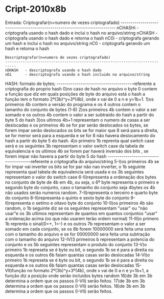 # Cript-2010x8b

Entrada:
    Criptografar(n=numero de vezes criptografado)
    ---------------------------------------------------------------------------
    nCHASHi  - criptografa usando o hash dado e inclui o hash no arquivo/string
    nCHASH   - criptografa usando o hash dado e retorna o hash
    nC0i     - criptografa gerando um hash e inclui o hash no arquivo/string
    nC0      - criptografa gerando um hash e retorna o hash
    
    Descriptografar(n=numero de vezes criptografado)
    ---------------------------------------------------------------------------
    nDHASH   - descriptografa usando o hash dado
    nDi      - descriptografa usando o hash incluido no arquivo/string
    
HASH:
    formato de bytes;
    ---------------------------------------referente a criptografia do proprio hash
    0)no caso de hash no arquivo o byte 0 contem a função que diz em quais posições de byte do arquivo está o hash
a função tem o formato 2º(3b)^y+3º(4b), onde x vai de 0 a n e y=1b+1.
    1)os primeiros 4b contem a versão do programa e os 4 outros contem o tamanho do conjunto de bytes (1-8)
    2)os primeiros 4b contem o valor a ser somado e os outros 4b contem o valor a ser subtraido do hash a partir do byte 5 do hash
    3)os ultimos 4b+1 representam o numero de casas a ser deslocadas e os primeiros 4b se for par serão deslocados os bytes, se forem impar serão deslocados os bits se for maior que
8 será para a direita, se for menor será para a esquerda e se for 8 não havera deslocamento do hash a partir do byte 5 do hash.
    4)o primeiro 1b reprenta qual switch case será e os seguintes 3b representam o valor switch case da tabela de equivalencia e os ultimos 4b se forem par haverá inversão dos bits 
, se forem impar não havera a partir do byte 5 do hash
    ---------------------------------------referente a criptografia do arquivo/string
    5-I)os primeiros 4b se for impar vai inverter os bits se for par não nao inverter, o 1b seguinte representa qual tabela de equivalencia será usada e os 3b seguintes representam
o valor do switch case
    6-II)representa a ordenação dos bytes no conjunto de byte de 4b em 4b, ou seja, o 6º byte representa o primeiro e segundo byte do conjunto, caso o tamanho do conjunto seja
4bytes os 4b não usados serão numeros random.
    7-II)representa o terceiro e quarto byte do conjunto
    8-II)representa o quinto e sexto byte do conjunto
    9-II)representa o setimo e oitavo byte do conjunto
    10-II)os primeiros 4b são random, o 1b seguinte diz se os seguintes representam "usar" ou "não usar"e os 3b ultimos representam de quantos em quantos conjuntos "usar" a
ordenação acima (os que não usarem terão ordem normal)
    11-III)o primero 1b reprenta o sinal(0=+, 1=-) e os outros 7b representam o valor a ser somado em cada conjunto, se os 8b forem 10000000 será feita uma soma com o tamanho do
arquivo e se for 00000000 sera feita uma subtração com o tamanho do arquivo
    12-IV)3 primeiros b representam a potencia do conjunto e os 5b seguintes representam o produto do conjunto
    13-V)o primeiro 1b represeta se é byte ou bit, o segundo 1b se é para a direita ou esquerda e os outros 6b falam quantas casas serão deslocadas
    14-VI)o primeiro 1b represeta se é byte ou bit, o segundo 1b se é para a direita ou esquerda e os outros 6b falam quantas casas serão deslocadas
    15-VII)função no formato 2º(3b)^y+3º(4b), onde x vai de 0 a n e y=1b+1, a função diz a posição onde serão incluidos bytes random
    16)de 3b em 3b determina a ordem que os passos (I-VII) serão feitos.
    17)de 3b em 3b determina a ordem que os passos (I-VII) serão feitos.
    18)de 3b em 3b determina a ordem que os passos (I-VII) serão feitos.
